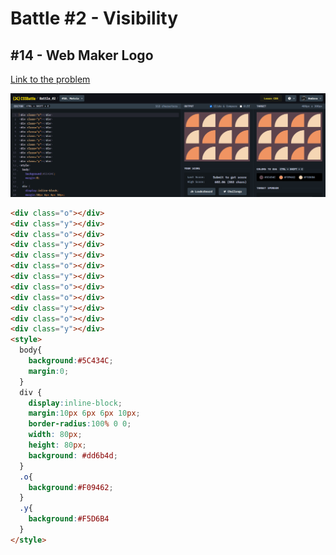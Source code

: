 # Battle #2 - Visibility

## #14 - Web Maker Logo

[Link to the problem](https://cssbattle.dev/play/18)

![result](./images/18_matrix.png)

```html
<div class="o"></div>
<div class="y"></div>
<div class="o"></div>
<div class="y"></div>
<div class="y"></div>
<div class="o"></div>
<div class="y"></div>
<div class="o"></div>
<div class="o"></div>
<div class="y"></div>
<div class="o"></div>
<div class="y"></div>
<style>
  body{
    background:#5C434C;
    margin:0;
  }
  div {
    display:inline-block;
    margin:10px 6px 6px 10px;
    border-radius:100% 0 0;
    width: 80px;
    height: 80px;
    background: #dd6b4d;
  }
  .o{
    background:#F09462;
  }
  .y{
    background:#F5D6B4
  }
</style>
```
